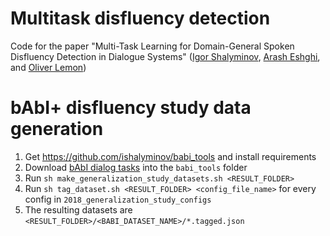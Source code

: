 # Multitask disfluency detection
Code for the paper "Multi-Task Learning for Domain-General Spoken Disfluency Detection in Dialogue Systems" ([Igor Shalyminov](https://github.com/ishalyminov), [Arash Eshghi](https://github.com/araesh), and [Oliver Lemon](https://github.com/olemon1))

bAbI+ disfluency study data generation
==
1. Get https://github.com/ishalyminov/babi_tools and install requirements
2. Download [bAbI dialog tasks](https://research.fb.com/downloads/babi/) into the `babi_tools` folder
2. Run `sh make_generalization_study_datasets.sh <RESULT_FOLDER>`
3. Run `sh tag_dataset.sh <RESULT_FOLDER> <config_file_name>` for every config in `2018_generalization_study_configs`
4. The resulting datasets are `<RESULT_FOLDER>/<BABI_DATASET_NAME>/*.tagged.json`